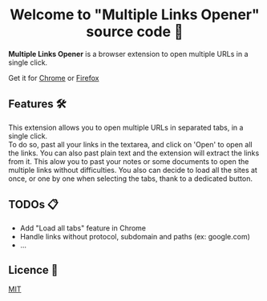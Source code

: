 <h1 align="center">Welcome to "Multiple Links Opener" source code 👋</h1>

__Multiple Links Opener__ is a browser extension to open multiple URLs in a single click. 

Get it for [Chrome]() or [Firefox]()

## Features 🛠 

This extension allows you to open multiple URLs in separated tabs, in a single click.  
To do so, past all your links in the textarea, and click on 'Open' to open all the links.
You can also past plain text and the extension will extract the links from it. This alow you to past your notes or some documents to open the multiple links without difficulties. 
You also can decide to load all the sites at once, or one by one when selecting the tabs, thank to a dedicated button.

## TODOs 📋 

 - Add "Load all tabs" feature in Chrome
 - Handle links without protocol, subdomain and paths (ex: google.com) 
 - ...

## Licence 📃 

[MIT](https://choosealicense.com/licenses/mit/)